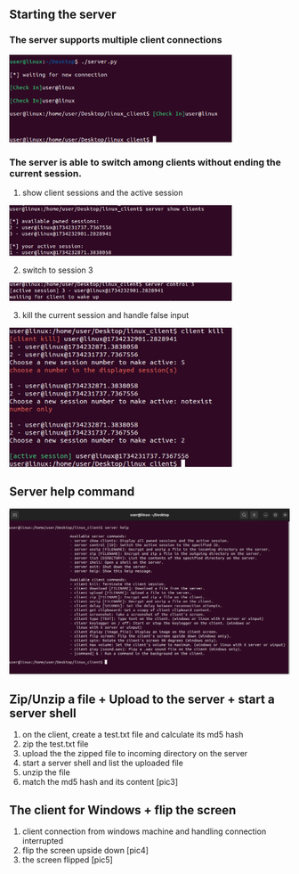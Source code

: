 ## Starting the server
### The server supports multiple client connections
<img src="https://github.com/H-9527/Command-and-Control-Server/blob/main/images/1.server_start.png" alt="1" width="400"/>

### The server is able to switch among clients without ending the current session.
1. show client sessions and the active session
<img src="https://github.com/H-9527/Command-and-Control-Server/blob/main/images/2-1.show_client.jpg" alt="2-1" width="400"/>

2. switch to session 3
<img src="https://github.com/H-9527/Command-and-Control-Server/blob/main/images/2-2.show_client.jpg" alt="2-2" width="400"/>

3. kill the current session and handle false input
<img src="https://github.com/H-9527/Command-and-Control-Server/blob/main/images/2-3.show_client.jpg" alt="2-3" width="400"/>



## Server help command
<img src="https://github.com/H-9527/Command-and-Control-Server/blob/main/images/0.server_help.png" alt="0" width="600"/>

## **Zip/Unzip a file** + **Upload to the server** + **start a server shell**
1. on the client, create a test.txt file and calculate its md5 hash
2. zip the test.txt file
3. upload the the zipped file to incoming directory on the server
4. start a server shell and list the uploaded file
5. unzip the file
6. match the md5 hash and its content
[pic3]

## The client for Windows + flip the screen
1. client connection from windows machine and handling connection interrupted
2. flip the screen upside down
[pic4]
3. the screen flipped
[pic5]
